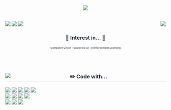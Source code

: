 <div align= "center">
    <img src="https://capsule-render.vercel.app/api?type=venom&color=0:4072a5,100:727272&height=230&text=juhi's%20GitHub&animation=&fontColor=ffa500&fontSize=40" />
          </div>  <br> <br> 

<div align= "center">          
    <img align= "right" src="https://github-readme-stats.vercel.app/api?username=jouhy&title_color=4072a5&text_color=808080&show_icons=true&theme=transparent&hide=stars,contribs"
         /> 

<div align= "left"> 
    <a align="left" href=https://www.linkedin.com/in/juhee-sung-2330101bb/?utm_source=share&utm_campaign=share_via&utm_content=profile&utm_medium=ios_app> <img src="https://img.shields.io/badge/Linkedin-1877F2?style=flat-square&logo=&logoColor=white&link=https://www.linkedin.com/in/juhee-sung-2330101bb/"></a>
    <a href=https://jouhy.github.io/?utm_source=share&utm_campaign=share_via&utm_content=profile&utm_medium=ios_app> <img src="https://img.shields.io/badge/blog-444444?style=flat-square&logo=&logoColor=white&link=https://jouhy.github.io/"></a>
    <a href="https://hits.seeyoufarm.com"><img src="https://hits.seeyoufarm.com/api/count/incr/badge.svg?url=https%3A%2F%2Fgithub.com%2Fjouhy&count_bg=%23727272&title_bg=%23727272&icon=github.svg&icon_color=%23FFFFFF&title=GitHub&edge_flat=true"/></a>
    </div>
    
<div align= "center">
    <div style="text-align: center;"> 
    <h3 style="border-bottom: 1px solid #d8dee4; color: #282d33;">🎃 Interest in... 🎃</h3>  
    <div style="font-weight: 700; font-size: 8px; text-align: center; color: #727272;"> Computer Vision · OnDevice AI · Reinforcement Learning </div> 
    </div>
</div> 
<br> <br> <br>

<div align= "left">
<img align= "left" src="https://github-readme-stats.vercel.app/api/top-langs/?username=jouhy&layout=compact&title_color=4072a5&text_color=808080&show_icons=true&show_icons=true&theme=transparent">

<div style="text-align: center;">
    <h3 style="border-bottom: 1px solid #d8dee4; color: #282d33;"> ✏️ Code with... </h3>
    <div  align= "left"> 
          <img src="https://img.shields.io/badge/Docker-2496ED?style=for-the-badge&logo=Docker&logoColor=white">
          <img src="https://img.shields.io/badge/Figma-F24E1E?style=for-the-badge&logo=Figma&logoColor=white">
          <img src="https://img.shields.io/badge/Notion-000000?style=for-the-badge&logo=Notion&logoColor=white">
          <img src="https://img.shields.io/badge/Git-F05032?style=for-the-badge&logo=Git&logoColor=white">
          <img src="https://img.shields.io/badge/Github-181717?style=for-the-badge&logo=Github&logoColor=white">
          <br>
          <img src="https://img.shields.io/badge/Linux-FCC624?style=for-the-badge&logo=Linux&logoColor=white">
          <img src="https://img.shields.io/badge/ubuntu-E95420?style=for-the-badge&logo=ubuntu&logoColor=white" >
          <img src="https://img.shields.io/badge/Python-3776AB?style=for-the-badge&logo=Python&logoColor=white">
          <img src="https://img.shields.io/badge/delphi-E62431?style=for-the-badge&logo=delphi&logoColor=white" >
          <br>
          <img src="https://img.shields.io/badge/PyTorch-EE4C2C?style=for-the-badge&logo=PyTorch&logoColor=white">
          <img src="https://img.shields.io/badge/pandas-150458?style=for-the-badge&logo=pandas&logoColor=white" >
          <img src="https://img.shields.io/badge/numpy-013243?style=for-the-badge&logo=numpy&logoColor=white" >  
          </div>



<!--
**jouhy/jouhy** is a ✨ _special_ ✨ repository because its `README.md` (this file) appears on your GitHub profile.

Here are some ideas to get you started:

- 🔭 I’m currently working on ...
- 🌱 I’m currently learning ...
- 👯 I’m looking to collaborate on ...
- 🤔 I’m looking for help with ...
- 💬 Ask me about ...
- 📫 How to reach me: ...
- 😄 Pronouns: ...
- ⚡ Fun fact: ...
-->
